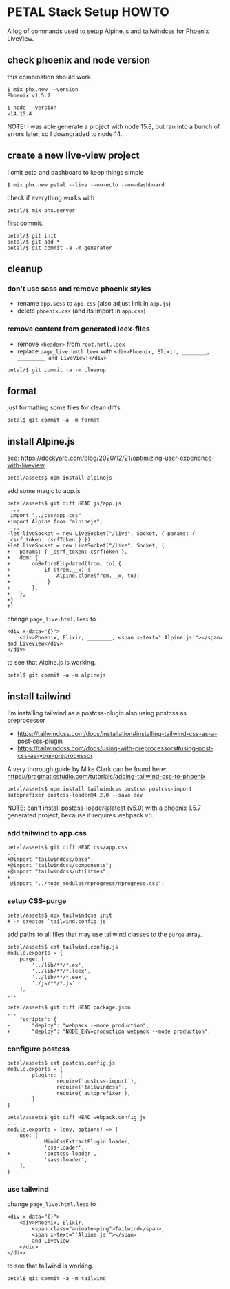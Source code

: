 # PETAL Stack Setup HOWTO

A log of commands used to setup Alpine.js and tailwindcss for Phoenix LiveView.


## check phoenix and node version

this combination should work.

```
$ mix phx.new --version
Phoenix v1.5.7

$ node --version
v14.15.4
```

NOTE: I was able generate a project with node 15.8, but ran into a bunch of errors later, so I downgraded to node 14.


## create a new live-view project

I omit ecto and dashboard to keep things simple

```
$ mix phx.new petal --live --no-ecto --no-dashboard
```

check if everything works with

```
petal/$ mix phx.server
```

first commit.

```
petal/$ git init
petal/$ git add * 
petal/$ git commit -a -m generator
```

## cleanup

### don't use sass and remove phoenix styles

- rename `app.scss` to `app.css` (also adjust link in `app.js`)
- delete `phoenix.css` (and its import in `app.css`)

### remove content from generated leex-files

- remove `<header>` from `root.hmtl.leex`
- replace `page_live.hmtl.leex` with `<div>Phoenix, Elixir, ________, _________ and LiveView!</div>`


```
petal/$ git commit -a -m cleanup
```

## format

just formatting some files for clean diffs.

```
petal$ git commit -a -m format
```

## install Alpine.js

see: https://dockyard.com/blog/2020/12/21/optimizing-user-experience-with-liveview

```
petal/assets$ npm install alpinejs
```

add some magic to app.js

```
petal/assets$ git diff HEAD js/app.js
 ...
 import "../css/app.css"
+import Alpine from "alpinejs";
 ...
-let liveSocket = new LiveSocket("/live", Socket, { params: { _csrf_token: csrfToken } })
+let liveSocket = new LiveSocket("/live", Socket, {
+   params: { _csrf_token: csrfToken },
+   dom: {
+   	onBeforeElUpdated(from, to) {
+       	if (from.__x) {
+           	Alpine.clone(from.__x, to);
+            }
+       },
+   },
+}
+)
```

change `page_live.html.leex` to

```
<div x-data="{}">
	<div>Phoenix, Elixir, ________, <span x-text="'Alpine.js'"></span> and Liveview</div>
</div>
```

to see that Alpine.js is working.

```
petal$ git commit -a -m alpinejs
```


## install tailwind


I'm installing tailwind as a postcss-plugin also using postcss as preprocessor

- https://tailwindcss.com/docs/installation#installing-tailwind-css-as-a-post-css-plugin
- https://tailwindcss.com/docs/using-with-preprocessors#using-post-css-as-your-preprocessor

A very thorough guide by Mike Clark can be found here:
https://pragmaticstudio.com/tutorials/adding-tailwind-css-to-phoenix

```
petal/assets$ npm install tailwindcss postcss postcss-import autoprefixer postcss-loader@4.2.0 --save-dev
```

NOTE: can't install postcss-loader@latest (v5.0) with a phoenix 1.5.7 generated project, because it requires webpack v5. 

### add tailwind to app.css

```
petal/assets$ git diff HEAD css/app.css
...
+@import "tailwindcss/base";
+@import "tailwindcss/components";
+@import "tailwindcss/utilities";
+
 @import "../node_modules/nprogress/nprogress.css";
```

### setup CSS-purge

```
petal/assets$ npx tailwindcss init
# -> creates `tailwind.config.js`
```

add paths to all files that may use tailwind classes to the `purge` array.

```
petal/assets$ cat tailwind.config.js 
module.exports = {
	purge: [
		'../lib/**/*.ex',
		'../lib/**/*.leex',
		'../lib/**/*.eex',
		'./js/**/*.js'
	],
...

petal/assets$ git diff HEAD package.json
...
    "scripts": {
-       "deploy": "webpack --mode production",
+       "deploy": "NODE_ENV=production webpack --mode production",
```


### configure postcss

```
petal/assets$ cat postcss.config.js 
module.exports = {
        plugins: [
                require('postcss-import'),
                require('tailwindcss'),
                require('autoprefixer'),
        ]
}

petal/assets$ git diff HEAD webpack.config.js
...
module.exports = (env, options) => {
	use: [
			MiniCssExtractPlugin.loader,
			'css-loader',
+			'postcss-loader',
			'sass-loader',
	],
}
```

### use tailwind

change `page_live.html.leex` to

```
<div x-data="{}">
	<div>Phoenix, Elixir, 
	    <span class="animate-ping">Tailwind</span>, 
	    <span x-text="'Alpine.js'"></span> 
	    and LiveView
	</div>
</div>
```

to see that tailwind is working.

```
petal$ git commit -a -m tailwind
```
